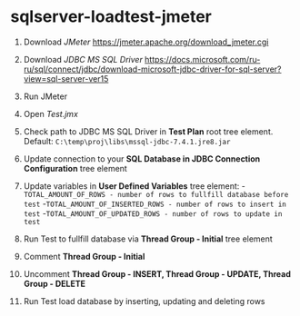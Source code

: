 # sqlserver-loadtest-jmeter


1. Download *JMeter*
https://jmeter.apache.org/download_jmeter.cgi

2. Download *JDBC MS SQL Driver*
https://docs.microsoft.com/ru-ru/sql/connect/jdbc/download-microsoft-jdbc-driver-for-sql-server?view=sql-server-ver15

3. Run JMeter 

4. Open *Test.jmx*

5. Check path to JDBC MS SQL Driver in **Test Plan** root tree element.
Default: `C:\temp\proj\libs\mssql-jdbc-7.4.1.jre8.jar`

6. Update connection to your **SQL Database in JDBC Connection Configuration** tree element

7. Update variables in **User Defined Variables** tree element:
-`TOTAL_AMOUNT_OF_ROWS - number of rows to fullfill database before test`
-`TOTAL_AMOUNT_OF_INSERTED_ROWS - number of rows to insert in test`
-`TOTAL_AMOUNT_OF_UPDATED_ROWS - number of rows to update in test`

8. Run Test to fullfill database via **Thread Group - Initial** tree element

9. Comment **Thread Group - Initial**

10. Uncomment **Thread Group - INSERT, Thread Group - UPDATE, Thread Group - DELETE**

11. Run Test load database by inserting, updating and deleting rows